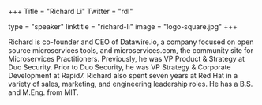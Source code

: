 +++
Title = "Richard Li"
Twitter = "rdl"

type = "speaker"
linktitle = "richard-li"
image = "logo-square.jpg"
+++


Richard is co-founder and CEO of Datawire.io, a company focused on open source microservices tools, and microservices.com, the community site for Microservices Practitioners. Previously, he was VP Product & Strategy at Duo Security. Prior to Duo Security, he was VP Strategy & Corporate Development at Rapid7. Richard also spent seven years at Red Hat in a variety of sales, marketing, and engineering leadership roles. He has a B.S. and M.Eng. from MIT.


